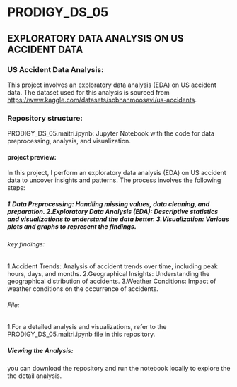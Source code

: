 # PRODIGY_DS_05
## EXPLORATORY DATA ANALYSIS ON US ACCIDENT DATA
### US Accident Data Analysis:
This project involves an exploratory data analysis (EDA) on US accident data. The dataset used for this analysis is sourced from https://www.kaggle.com/datasets/sobhanmoosavi/us-accidents.

### Repository structure:
PRODIGY_DS_05.maitri.ipynb: Jupyter Notebook with the code for data preprocessing, analysis, and visualization.


#### project preview:
In this project, I perform an exploratory data analysis (EDA) on US accident data to uncover insights and patterns. The process involves the following steps:

##### 1.Data Preprocessing: Handling missing values, data cleaning, and preparation. 2.Exploratory Data Analysis (EDA): Descriptive statistics and visualizations to understand the data better. 3.Visualization: Various plots and graphs to represent the findings.


###### key findings:
 1.Accident Trends: Analysis of accident trends over time, including peak hours, days, and months. 2.Geographical Insights: Understanding the geographical distribution of accidents. 3.Weather Conditions: Impact of weather conditions on the occurrence of accidents.

###### File:
 1.For a detailed analysis and visualizations, refer to the PRODIGY_DS_05.maitri.ipynb file in this repository.

##### Viewing the Analysis:
you can download the repository and run the notebook locally to explore the the detail analysis.
